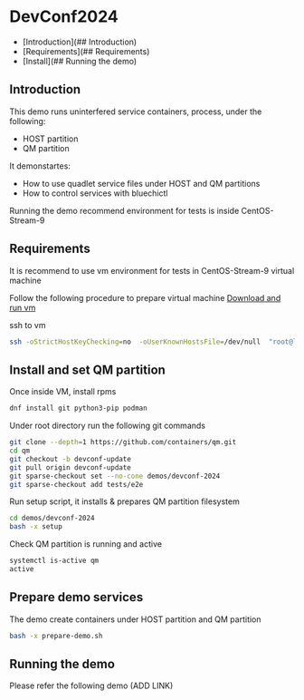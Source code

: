 # DevConf2024

- [Introduction](## Introduction)
- [Requirements](## Requirements)
- [Install](## Running the demo)

## Introduction

This demo runs uninterfered service containers, process, under the following:

- HOST partition
- QM partition

It demonstartes:

- How to use quadlet service files under HOST and QM partitions
- How to control services with bluechictl

Running the demo recommend environment for tests is inside CentOS-Stream-9

## Requirements

It is recommend to use vm environment for tests in CentOS-Stream-9 virtual machine

Follow the following procedure to prepare virtual machine
[Download and run vm](../../tests/e2e/README.md#run-tmt-tests-framework-locally)

ssh to vm

``` bash
ssh -oStrictHostKeyChecking=no  -oUserKnownHostsFile=/dev/null  "root@localhost" -p <port>
```

## Install and set QM partition

Once inside VM, install rpms

``` bash
dnf install git python3-pip podman
```

Under root directory run the following git commands

``` bash
git clone --depth=1 https://github.com/containers/qm.git
cd qm
git checkout -b devconf-update
git pull origin devconf-update
git sparse-checkout set --no-cone demos/devconf-2024
git sparse-checkout add tests/e2e
```

Run setup script, it installs & prepares QM partition filesystem

``` bash
cd demos/devconf-2024
bash -x setup
```

Check QM partition is running and active

``` bash
systemctl is-active qm
active
```

## Prepare demo services

The demo create containers under HOST partition and QM partition

``` bash
bash -x prepare-demo.sh
```

## Running the demo

Please refer the following demo (ADD LINK)
